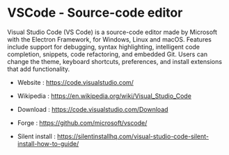 # VSCode - Source-code editor

Visual Studio Code (VS Code) is a source-code editor made by Microsoft
with the Electron Framework, for Windows, Linux and macOS.
Features include support for debugging, syntax highlighting, intelligent
code completion, snippets, code refactoring, and embedded Git. Users can
change the theme, keyboard shortcuts, preferences, and install
extensions that add functionality.

* Website : https://code.visualstudio.com/
* Wikipedia : https://en.wikipedia.org/wiki/Visual_Studio_Code

* Download : https://code.visualstudio.com/Download
* Forge : https://github.com/microsoft/vscode/
* Silent install : https://silentinstallhq.com/visual-studio-code-silent-install-how-to-guide/
